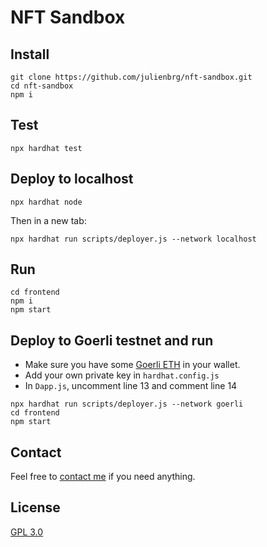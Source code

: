 # NFT Sandbox

## Install

```
git clone https://github.com/julienbrg/nft-sandbox.git
cd nft-sandbox
npm i
```

## Test

```
npx hardhat test
```

## Deploy to localhost

```
npx hardhat node
```

Then in a new tab:

```
npx hardhat run scripts/deployer.js --network localhost
```

## Run

```
cd frontend
npm i
npm start
```

## Deploy to Goerli testnet and run

- Make sure you have some [Goerli ETH](https://goerli-faucet.slock.it/) in your wallet.
- Add your own private key in `hardhat.config.js`
- In `Dapp.js`, uncomment line 13 and comment line 14

```
npx hardhat run scripts/deployer.js --network goerli
cd frontend
npm start
```

## Contact

Feel free to [contact me](https://strat.eth.link/contact.html) if you need anything.

## License

[GPL 3.0](https://github.com/julienbrg/ato/blob/main/LICENSE.md)
